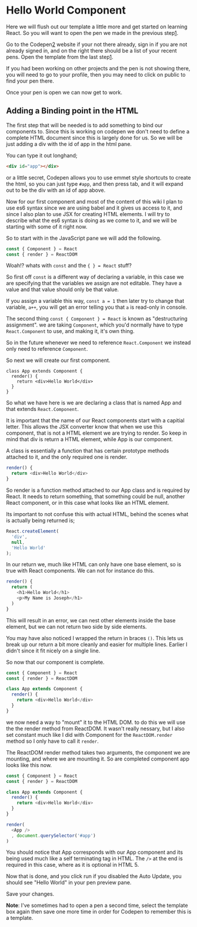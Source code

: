 # Hello World Component

Here we will flush out our template a little more and get started on learning
React.  So you will want to open the pen we made in the previous step[1].

Go to the Codepen[2] website if your not there already, sign in if you are not
already signed in, and on the right there should be a list of your recent pens.
Open the template from the last step[1].

If you had been working on other projects and the pen is not showing there, you
will need to go to your profile, then you may need to click on public to find
your pen there.

Once your pen is open we can now get to work.

## Adding a Binding point in the HTML

The first step that will be needed is to add something to bind our components
to.  Since this is working on codepen we don't need to define a complete HTML
document since this is largely done for us.  So we will be just adding a div
with the id of app in the html pane.

You can type it out longhand;

```html
<div id="app"></div>
```

or a little secret, Codepen allows you to use emmet style shortcuts to create
the html, so you can just type `#app`, and then press tab, and it will expand
out to be the div with an id of app above.

Now for our first component and most of the content of this wiki I plan to use
es6 syntax since we are using babel and it gives us access to it, and since
I also plan to use JSX for creating HTML elements. I will try to describe what
the es6 syntax is doing as we come to it, and we will be starting with some of
it right now.

So to start with in the JavaScript pane we will add the following.

```js
const { Component } = React
const { render } = ReactDOM
```

Woah!? whats with `const` and the `{ } = React` stuff?

So first off `const` is a different way of declaring a variable, in this case we
are specifying that the variables we assign are not editable.  They have a value
and that value should only be that value.

If you assign a variable this way, `const a = 1` then later try to change that
variable, `a++`, you will get an error telling you that `a` is read-only in
console.

The second thing `const { Component } = React` is known as "destructuring
assignment". we are taking `Component`, which you'd normally have to type
`React.Component` to use, and making it, it's own thing.

So in the future whenever we need to reference `React.Component` we instead
only need to reference `Component`.

So next we will create our first component.

```
class App extends Component {
  render() {
    return <div>Hello World</div>
  }
}
```

So what we have here is we are declaring a class that is named App and that
extends `React.Component`.

It is important that the name of our React components start with a capitial
letter.  This allows the JSX converter know that when we use this component,
that is not a HTML element we are trying to render. So keep in mind that div
is return a HTML element, while App is our component.

A class is essentially a function that has certain prototype methods attached
to it, and the only required one is render.

```js
render() {
  return <div>Hello World</div>
}
```

So render is a function method attached to our App class and is required by
React.  It needs to return something, that something could be null, another
React component, or in this case what looks like an HTML element.

Its important to not confuse this with actual HTML, behind the scenes what is
actually being returned is;

```js
React.createElement(
  'div',
  null,
  'Hello World'
);
```

In our return we, much like HTML can only have one base element, so is true
with React components.  We can not for instance do this.

```js
render() {
  return (
    <h1>Hello World</h1>
    <p>My Name is Joseph</h1>
  )
}
```

This will result in an error, we can nest other elements inside the base
element, but we can not return two side by side elements.

You may have also noticed I wrapped the return in braces `()`.  This lets us
break up our return a bit more cleanly and easier for multiple lines. Earlier
I didn't since it fit nicely on a single line.

So now that our component is complete.

```javascript
const { Component } = React
const { render } = ReactDOM

class App extends Component {
  render() {
    return <div>Hello World</div>
  }
}
```

we now need a way to "mount" it to the HTML DOM. to do this we will use the
the render method from ReactDOM. It wasn't really nessary, but I also set
constant much like I did with Component for the `ReactDOM.render` method so I
only have to call it `render`.

The ReactDOM render method takes two arguments, the component we are mounting,
and where we are mounting it. So are completed component app looks like this
now.

```javascript
const { Component } = React
const { render } = ReactDOM

class App extends Component {
  render() {
    return <div>Hello World</div>
  }
}

render(
  <App />
  , document.querySelector('#app')
)
```

You should notice that App corresponds with our App component and its being
used much like a self terminating tag in HTML.  The `/>` at the end is required in
this case, where as it is optional in HTML 5.

Now that is done, and you click run if you disabled the Auto Update, you should
see "Hello World" in your pen preview pane.

Save your changes.

**Note**: I've sometimes had to open a pen a second time, select the template
box again then save one more time in order for Codepen to remember this is a
template.

[1]: setting-up-a-template-on-codepen.md (Setting up a Template on Codepen)
[2]: http://codepen.io/ (Codepen)
